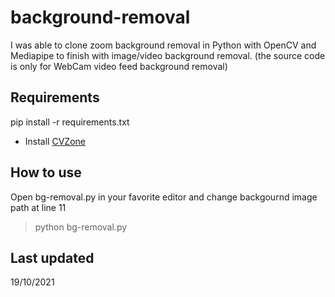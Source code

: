 # background-removal
I was able to clone zoom background removal in Python with OpenCV and Mediapipe to finish with image/video background removal.
(the source code is only for WebCam video feed background removal)

## Requirements 
pip install -r requirements.txt
+ Install [CVZone](https://github.com/cvzone/cvzone) 

## How to use 
Open bg-removal.py in your favorite editor and change backgournd image path at line 11
> python bg-removal.py 

## Last updated
19/10/2021
